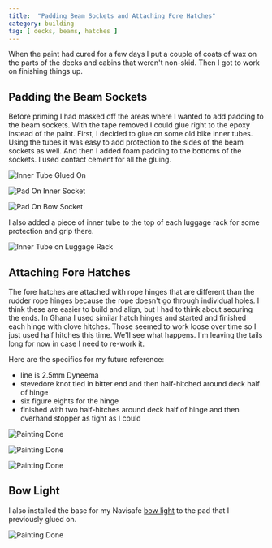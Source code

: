 ```yaml
---
title:  "Padding Beam Sockets and Attaching Fore Hatches"
category: building
tag: [ decks, beams, hatches ]
---
```


When the paint had cured for a few days I put a couple of coats of wax on the parts of the decks and cabins that weren't non-skid. Then I got to work on finishing things up.

## Padding the Beam Sockets

Before priming I had masked off the areas where I wanted to add padding to the beam sockets. With the tape removed I could glue right to the epoxy instead of the paint. First, I decided to glue on some old bike inner tubes. Using the tubes it was easy to add protection to the sides of the beam sockets as well. And then I added foam padding to the bottoms of the sockets. I used contact cement for all the gluing.

![Inner Tube Glued On](/assets/images/beam-padding-tube.jpg)

![Pad On Inner Socket](/assets/images/beam-padding-1.jpg)

![Pad On Bow Socket](/assets/images/beam-padding-2.jpg)

I also added a piece of inner tube to the top of each luggage rack for some protection and grip there.

![Inner Tube on Luggage Rack](/assets/images/beam-padding-luggage.jpg)

## Attaching Fore Hatches

The fore hatches are attached with rope hinges that are different than the rudder rope hinges because the rope doesn't go through individual holes. I think these are easier to build and align, but I had to think about securing the ends. In Ghana I used similar hatch hinges and started and finished each hinge with clove hitches. Those seemed to work loose over time so I just used half hitches this time. We'll see what happens. I'm leaving the tails long for now in case I need to re-work it.

Here are the specifics for my future reference:

 * line is 2.5mm Dyneema
 * stevedore knot tied in bitter end and then half-hitched around deck half of hinge
 * six figure eights for the hinge
 * finished with two half-hitches around deck half of hinge and then overhand stopper as tight as I could

![Painting Done](/assets/images/fore-hatch-attach-1.jpg)

![Painting Done](/assets/images/fore-hatch-attach-2.jpg)

![Painting Done](/assets/images/fore-hatch-attach-3.jpg)

## Bow Light

I also installed the base for my Navisafe [bow light](https://www.duckworks.com/product-p/nav-340.htm) to the pad that I previously glued on.

![Painting Done](/assets/images/bow-light.jpg)
